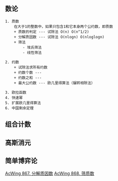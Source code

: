 ## 数论
    1. 质数
        在大于1的整数中，如果只包含1和它本身两个公约数，即质数
        + 质数的判定 --- 试除法 O(n) O(n^1/2)
        + 分解质因数 --- 试除法 O(nlogn) O(nloglogn)
        + 筛法
            - 埃氏筛法
            - 线性筛法

    2. 约数
        + 试除法求所有约数 
        + 约数个数 --- 
        + 约数之和 ---
        + 最大公约数 --- 欧几里得算法（辗转相除法）

    3. 欧拉函数
    4. 快速幂
    5. 扩展欧几里得算法
    6. 中国剩余定理
## 组合计数
## 高斯消元
## 简单博弈论

[AcWing 867. 分解质因数](https://www.acwing.com/solution/content/18444/)
[AcWing 868. 筛质数](https://www.acwing.com/solution/content/12792/)